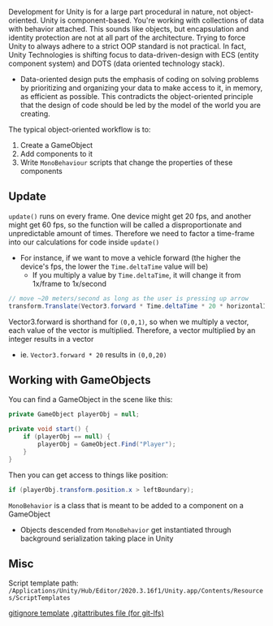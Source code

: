 
Development for Unity is for a large part procedural in nature, not object-oriented. Unity is component-based. You're working with collections of data with behavior attached. This sounds like objects, but encapsulation and identity protection are not at all part of the architecture. Trying to force Unity to always adhere to a strict OOP standard is not practical. In fact, Unity Technologies is shifting focus to data-driven-design with ECS (entity component system) and DOTS (data oriented technology stack).
- Data-oriented design puts the emphasis of coding on solving problems by prioritizing and organizing your data to make access to it, in memory, as efficient as possible. This contradicts the object-oriented principle that the design of code should be led by the model of the world you are creating.

The typical object-oriented workflow is to:
1. Create a GameObject
2. Add components to it
3. Write `MonoBehaviour` scripts that change the properties of these components

## Update
`update()` runs on every frame. One device might get 20 fps, and another might get 60 fps, so the function will be called a disproportionate and unpredictable amount of times. Therefore we need to factor a time-frame into our calculations for code inside `update()`
- For instance, if we want to move a vehicle forward (the higher the device's fps, the lower the `Time.deltaTime` value will be)
    - If you multiply a value by `Time.deltaTime`, it will change it from 1x/frame to 1x/second

```cs
// move ~20 meters/second as long as the user is pressing up arrow
transform.Translate(Vector3.forward * Time.deltaTime * 20 * horizontalInput)
```
Vector3.forward is shorthand for `(0,0,1)`, so when we multiply a vector, each value of the vector is multiplied. Therefore, a vector multiplied by an integer results in a vector
- ie. `Vector3.forward * 20` results in `(0,0,20)`

## Working with GameObjects
You can find a GameObject in the scene like this:
```cs
private GameObject playerObj = null;

private void start() {
    if (playerObj == null) {
        playerObj = GameObject.Find("Player");
    }
}

```

Then you can get access to things like position:
```cs
if (playerObj.transform.position.x > leftBoundary);
```

`MonoBehavior` is a class that is meant to be added to a component on a GameObject
- Objects descended from `MonoBehavior` get instantiated through background serialization taking place in Unity

## Misc
Script template path:
`/Applications/Unity/Hub/Editor/2020.3.16f1/Unity.app/Contents/Resources/ScriptTemplates`

[gitignore template](https://github.com/github/gitignore/blob/master/Unity.gitignore)
[.gitattributes file (for git-lfs)](https://gist.github.com/Tycholiz/d9d11c2e8cc8c0c898addc80631c5294)